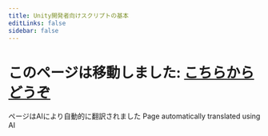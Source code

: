 ```yaml
---
title: Unity開発者向けスクリプトの基本
editLinks: false
sidebar: false
---
```


# このページは移動しました: [こちらからどうぞ](./getting-started/for-unity-developers)

ページはAIにより自動的に翻訳されました
Page automatically translated using AI